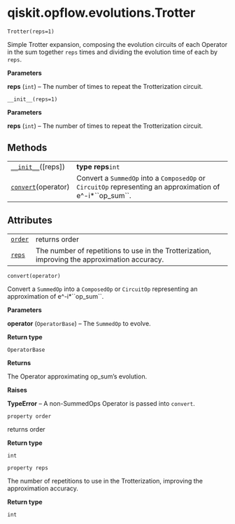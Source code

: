 # qiskit.opflow\.evolutions.Trotter

<span id="undefined" />

`Trotter(reps=1)`

Simple Trotter expansion, composing the evolution circuits of each Operator in the sum together `reps` times and dividing the evolution time of each by `reps`.

**Parameters**

**reps** (`int`) – The number of times to repeat the Trotterization circuit.

<span id="undefined" />

`__init__(reps=1)`

**Parameters**

**reps** (`int`) – The number of times to repeat the Trotterization circuit.

## Methods

|                                                                                                               |                                                                                                                 |
| ------------------------------------------------------------------------------------------------------------- | --------------------------------------------------------------------------------------------------------------- |
| [`__init__`](#qiskit.opflow.evolutions.Trotter.__init__ "qiskit.opflow.evolutions.Trotter.__init__")(\[reps]) | **type reps**`int`                                                                                              |
| [`convert`](#qiskit.opflow.evolutions.Trotter.convert "qiskit.opflow.evolutions.Trotter.convert")(operator)   | Convert a `SummedOp` into a `ComposedOp` or `CircuitOp` representing an approximation of e^-i\*\`\`op\_sum\`\`. |

## Attributes

|                                                                                             |                                                                                               |
| ------------------------------------------------------------------------------------------- | --------------------------------------------------------------------------------------------- |
| [`order`](#qiskit.opflow.evolutions.Trotter.order "qiskit.opflow.evolutions.Trotter.order") | returns order                                                                                 |
| [`reps`](#qiskit.opflow.evolutions.Trotter.reps "qiskit.opflow.evolutions.Trotter.reps")    | The number of repetitions to use in the Trotterization, improving the approximation accuracy. |

<span id="undefined" />

`convert(operator)`

Convert a `SummedOp` into a `ComposedOp` or `CircuitOp` representing an approximation of e^-i\*\`\`op\_sum\`\`.

**Parameters**

**operator** (`OperatorBase`) – The `SummedOp` to evolve.

**Return type**

`OperatorBase`

**Returns**

The Operator approximating op\_sum’s evolution.

**Raises**

**TypeError** – A non-SummedOps Operator is passed into `convert`.

<span id="undefined" />

`property order`

returns order

**Return type**

`int`

<span id="undefined" />

`property reps`

The number of repetitions to use in the Trotterization, improving the approximation accuracy.

**Return type**

`int`
